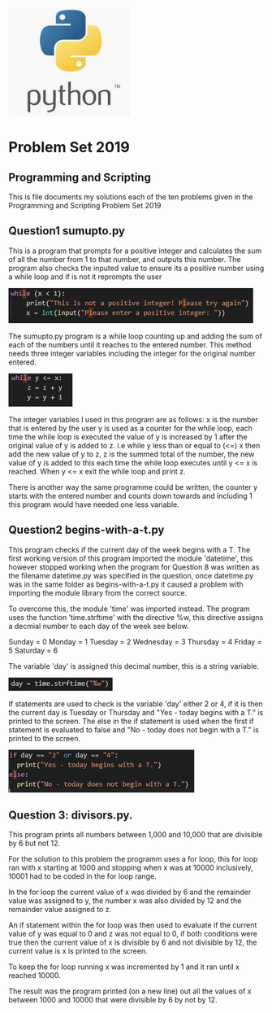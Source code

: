  
![Python](Images/Python.JPG "Python")


        
      

# Problem Set 2019

## Programming and Scripting

This is file documents my solutions each of the ten problems given in the Programming and Scripting Problem Set 2019


## Question1 sumupto.py

This is a program that prompts for a positive integer and calculates the sum of all the number from 1 to that number, and outputs this number. The program also checks the inputed value to ensure its a positive number using a while loop and if is not it reprompts the user

![Positive Number Check](Images/sumupto-positive-number-check.JPG "Number Check")

The sumupto.py program is a while loop counting up and adding the sum of each of the numbers until it reaches to the entered number. This method needs three integer variables including the integer for the original number entered. 

![While Loop](Images/sumupto-while-loop.JPG "While Loop")

The integer variables I used in this program are as follows:
x is the number that is entered by the user
y is used as a counter for the while loop, each time the while loop is executed the value of y is increased by 1 after the original value of y is added to z. i.e while y less than or equal to (<=) x then add the new value of y to z, 
z is the summed total of the number, the new value of y is added to this each time the while loop executes until y <= x is reached.
When y <= x exit the while loop and print z.

There is another way the same programme could be written, the counter y starts with the entered number and counts down towards and including 1 this program would have needed one less variable.




## Question2 begins-with-a-t.py
This program checks if the current day of the week begins with a T. The first working version of this program imported the module 'datetime', this however stopped working when the program for Question 8 was written as the filename datetime.py was specified in the question, once datetime.py was in the same folder as begins-with-a-t.py it caused a problem with importing the module library from the correct source. 

To overcome this, the module 'time' was imported instead. The program uses the function 'time.strftime' with the directive %w, this directive assigns a decmial number to each day of the week see below. 

Sunday = 0
Monday = 1
Tuesday = 2
Wednesday = 3
Thursday = 4
Friday = 5
Saturday = 6

The variable 'day' is assigned this decimal number, this is a string variable.

![Time Function](Images/begins-with-a-T-time.strtime.JPG "Time function")

If statements are used to check is the variable 'day' either 2 or 4, if it is then the current day is Tuesday or Thursday and "Yes - today begins with a T." is printed to the screen. The else in the if statement is used when the first if statement is evaluated to false and "No - today does not begin with a T." is printed to the screen.

![If Statement](Images/begins-with-a-T-if-statement.JPG "If Statement")





## Question 3: divisors.py. 

This program prints all numbers between 1,000 and 10,000 that are divisible
by 6 but not 12.

For the solution to this problem the programm uses a for loop, this for loop ran with x starting at 1000 and stopping when x was at 10000 inclusively, 10001 had to be coded in the for loop range.

In the for loop the current value of x was divided by 6 and the remainder value was assigned to y, the number x was also divided by 12 and the remainder value assigned to z.

An if statement within the for loop was then used to evaluate if the current value of y was equal to 0 and z was not equal to 0, if both conditions were true then the current value of x is divisible by 6 and not divisible by 12, the current value is x is printed to the screen.  

To keep the for loop running x was incremented by 1 and it ran until x reached 10000.

The result was the program printed (on a new line) out all the values of x between 1000 and 10000 that were divisible by 6 by not by 12.



